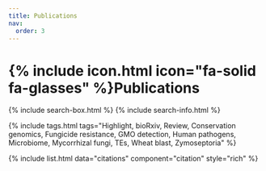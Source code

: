 ```yaml
---
title: Publications
nav:
  order: 3
---
```


# {% include icon.html icon="fa-solid fa-glasses" %}Publications

{% include search-box.html %}
{% include search-info.html %}

{% include tags.html tags="Highlight, bioRxiv, Review, Conservation genomics, Fungicide resistance, GMO detection, Human pathogens, Microbiome, Mycorrhizal fungi, TEs, Wheat blast, Zymoseptoria" %}

{% include list.html data="citations" component="citation" style="rich" %}
